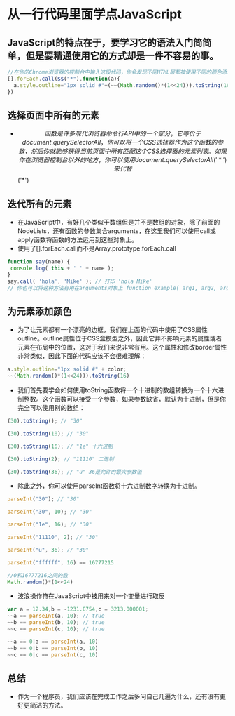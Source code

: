 # 从一行代码里面学点JavaScript

## JavaScript的特点在于，要学习它的语法入门简简单，但是要精通使用它的方式却是一件不容易的事。
```javascript
//在你的Chrome浏览器的控制台中输入这段代码，你会发现不同HTML层都被使用不同的颜色添加了一个高亮的边框
[].forEach.call($$("*"),function(a){
  a.style.outline="1px solid #"+(~~(Math.random()*(1<<24))).toString(16)
})
```

## 选择页面中所有的元素
- $$函数是许多现代浏览器命令行API中的一个部分，它等价于 document.querySelectorAll，你可以将一个CSS选择器作为这个函数的参数，然后你就能够获得当前页面中所有匹配这个CSS选择器的元素列表。如果你在浏览器控制台以外的地方，你可以使用 document.querySelectorAll('*') 来代替 $$('*')

## 迭代所有的元素
- 在JavaScript中，有好几个类似于数组但是并不是数组的对象，除了前面的NodeLists，还有函数的参数集合arguments，在这里我们可以使用call或apply函数将函数的方法运用到这些对象上。
- 使用了[].forEach.call而不是Array.prototype.forEach.call

```javascript
function say(name) {
 console.log( this + ' ' + name );
}
say.call( 'hola', 'Mike' ); // 打印 'hola Mike'
// 你也可以将这种方法有用在arguments对象上 function example( arg1, arg2, arg3 ) { return Array.prototype.slice.call(arguments, 1); // Returns [arg2, arg3] }
```

## 为元素添加颜色
- 为了让元素都有一个漂亮的边框，我们在上面的代码中使用了CSS属性outline。outline属性位于CSS盒模型之外，因此它并不影响元素的属性或者元素在布局中的位置，这对于我们来说非常有用。这个属性和修改border属性非常类似，因此下面的代码应该不会很难理解：

```javascript
a.style.outline="1px solid #" + color;
~~(Math.random()*(1<<24))).toString(16)
```

- 我们首先要学会如何使用toString函数将一个十进制的数组转换为一个十六进制整数。这个函数可以接受一个参数，如果参数缺省，默认为十进制，但是你完全可以使用别的数组：
```javascript
(30).toString(); // "30"

(30).toString(10); // "30"

(30).toString(16); // "1e" 十六进制

(30).toString(2); // "11110" 二进制

(30).toString(36); // "u" 36是允许的最大参数值
```

- 除此之外，你可以使用parseInt函数将十六进制数字转换为十进制。

```javascript
parseInt("30"); // "30"

parseInt("30", 10); // "30"

parseInt("1e", 16); // "30"

parseInt("11110", 2); // "30"

parseInt("u", 36); // "30"

parseInt("ffffff", 16) == 16777215
```

```javascript
//0和16777216之间的数
Math.random()*(1<<24)
```

- 波浪操作符在JavaScript中被用来对一个变量进行取反
```javascript
var a = 12.34,b = -1231.8754,c = 3213.000001;
~~a == parseInt(a, 10); // true
~~b == parseInt(b, 10); // true
~~c == parseInt(c, 10); // true
```

```javascript
~~a == 0|a == parseInt(a, 10)
~~b == 0|b == parseInt(b, 10)
~~c == 0|c == parseInt(c, 10)
```

## 总结

- 作为一个程序员，我们应该在完成工作之后多问自己几遍为什么，还有没有更好更简洁的方法。